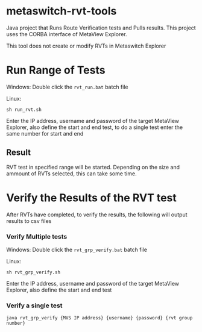 # metaswitch-rvt-tools
Java project that Runs Route Verification tests and Pulls results. This project uses the CORBA interface of MetaView Explorer.

This tool does not create or modify RVTs in Metaswitch Explorer


# Run Range of Tests  

Windows:
Double click the `rvt_run.bat` batch file 

Linux: 
```
sh run_rvt.sh
```


Enter the IP address, username and password of the target MetaView Explorer, also define the start and end test,   to do a single test enter the same number for start and end


## Result
RVT test in specified range will be started. Depending on the size and ammount of RVTs selected, this can take some time.

# Verify the Results of the RVT test
After RVTs have completed, to verify the results, the following will output results to csv files

### Verify Multiple tests

Windows:
Double click the `rvt_grp_verify.bat` batch file

Linux: 
```
sh rvt_grp_verify.sh
```

Enter the IP address, username and password of the target MetaView Explorer, also define the start and end test


### Verify a single test    
```
java rvt_grp_verify {MVS IP address} {username} {password} {rvt group number} 
```